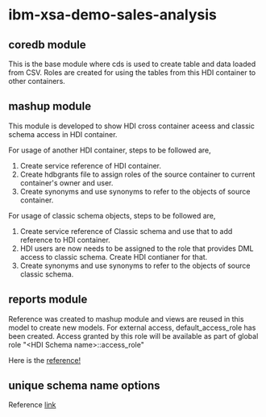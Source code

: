 # ibm-xsa-demo-sales-analysis

## coredb module 
This is the base module where cds is used to create table and data loaded from CSV. Roles are created for using the tables from this HDI container to other containers.

## mashup module
This module is developed to show HDI cross container aceess and classic schema access in HDI container.

For usage of another HDI container, steps to be followed are,
1. Create service reference of HDI container.
2. Create hdbgrants file to assign roles of the source container to current container's owner and user.
3. Create synonyms and use synonyms to refer to the objects of source container.

For usage of classic schema objects, steps to be followed are,
1. Create service reference of Classic schema and use that to add reference to HDI container.
2. HDI users are now needs to be assigned to the role that provides DML access to classic schema. Create HDI contianer for that. 
3. Create synonyms and use synonyms to refer to the objects of source classic schema.

## reports module
Reference was created to mashup module and views are reused in this model to create new models.
For external access, default_access_role has been created. Access granted by this role will be available as part of global role "&lt;HDI Schema name&gt;::access_role"


Here is the [reference!](https://help.sap.com/viewer/4505d0bdaf4948449b7f7379d24d0f0d/2.0.03/en-US/9235c9dd8dbf410f915ffe305296a032.html)

## unique schema name options
Reference [link](https://help.sap.com/viewer/4505d0bdaf4948449b7f7379d24d0f0d/2.0.03/en-US/221aeeced301403d8913fc1a4ee31434.html)
